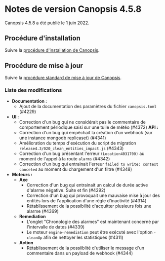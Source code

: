 # Notes de version Canopsis 4.5.8

Canopsis 4.5.8 a été publié le 1 juin 2022.

## Procédure d'installation

Suivre la [procédure d'installation de Canopsis](../guide-administration/installation/index.md).

## Procédure de mise à jour

Suivre la [procédure standard de mise à jour de Canopsis](../guide-administration/mise-a-jour/index.md).

### Liste des modifications

*  **Documentation :**
    * Ajout de la documentation des paramètres du fichier `canopsis.toml` (#4229)
*  **UI :**
    * Correction d'un bug qui ne considérait pas le commentaire de comportement périodique saisi sur une tuile de météo (#4372)
  **API :**
    * Correction d'un bug qui empêchait la création d'un webhook (sur une instance mongodb replicaset) (#4341)
    * Amélioration du temps d'exécution du script de migration `release4.3/020_clean_entities_impact.js` (#4343)
    * Correction d'un bug présentant l'erreur `(Location4031700)` au moment de l'appel à la route `alarms` (#4342)
    * Correction d'un bug qui entrainait l'erreur `failed to write: context canceled` au moment du chargement d'un filtre (#4348)
*  **Moteurs :**
    * **Axe**
        * Correction d'un bug qui entrainait un calcul de durée active d'alarme négative. Suite et fin (#4292)
        * Correction d'un bug qui provoquait une mauvaise mise à jour des entités lors de l'application d'une règle d'inactivité (#4314)
        * Rétablissement de la possibilité d'acquitter plusieurs fois une alarme (#4369)
    * **Remediation**
        * L'onglet "Chronologie des alarmes" est maintenant concerné par l'intervalle de dates (#4339)
        * Le moteur `engine-remediation` peut être exécuté avec l'option `-cleanUp` afin de nettoyer les statistiques (#4311)
    * **Action**
        * Rétablissement de la possiiblité d'utiliser le message d'un commentaire dans un payload de webhook (#4344)
